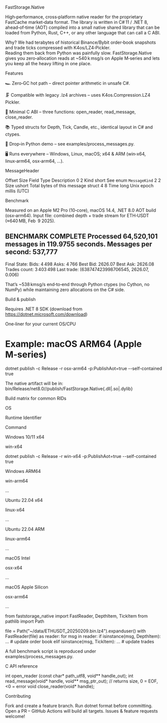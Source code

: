 FastStorage.Native

High‑performance, cross‑platform native reader for the proprietary FastCache market‑data format.  The library is written in C# 11 / .NET 8, 
ahead‑of‑time (AOT) compiled into a small native shared library that can be loaded from Python, Rust, C++, or any other language that can call a C ABI.

Why? We had terabytes of historical Binance/Bybit order‑book snapshots and trade ticks compressed with K4os/LZ4‑Pickler.  
Reading them back from Python was painfully slow.  FastStorage.Native gives you zero‑allocation reads at ~540 k msg/s on Apple M‑series and lets you keep all the heavy lifting in one place.


Features

🏎 Zero‑GC hot path – direct pointer arithmetic in unsafe C#.

🗜 Compatible with legacy .lz4 archives – uses K4os.Compression.LZ4 Pickler.

🔌 Minimal C ABI – three functions: open_reader, read_message, close_reader.

📚 Typed structs for Depth, Tick, Candle, etc., identical layout in C# and ctypes.

🐍 Drop‑in Python demo – see examples/process_messages.py.

🖥 Runs everywhere – Windows, Linux, macOS; x64 & ARM (win‑x64, linux‑arm64, osx‑arm64, …).


MessageHeader

Offset Size Field           Type            Description
0      2    Kind            short           See enum `MessageKind`
2      2    Size            ushort          Total bytes of this message struct
4      8    Time            long            Unix epoch millis (UTC)

Benchmark

Measured on an Apple M2 Pro (10‑core), macOS 14.4, .NET 8.0 AOT build (osx‑arm64).  Input file: combined depth + trade stream for ETH‑USDT (≈640 MB, Feb  9 2025).

BENCHMARK COMPLETE
Processed 64,520,101 messages in 119.9755 seconds.
Messages per second: 537,777
--------------------------------------------------
Final State:
Bids: 4 498   Asks: 4 766   Best Bid: 2626.07    Best Ask: 2626.08   
Trades count: 3 403 498
Last trade: (638747423998706545, 2626.07, 0.006)

That’s ~538 kmsg/s end‑to‑end through Python ctypes (no Cython, no NumPy) while maintaining zero allocations on the C# side.

Build & publish

Requires .NET 8 SDK (download from https://dotnet.microsoft.com/download)

One‑liner for your current OS/CPU

# Example: macOS ARM64 (Apple M‑series)
dotnet publish -c Release -r osx-arm64 -p:PublishAot=true --self-contained true

The native artifact will be in:
bin/Release/net8.0/<RID>/publish/FastStorage.Native{.dll|.so|.dylib}

Build matrix for common RIDs

OS

Runtime Identifier

Command

Windows 10/11 x64

win-x64

dotnet publish -c Release -r win-x64  -p:PublishAot=true --self-contained true

Windows ARM64

win-arm64

…

Ubuntu 22.04 x64

linux-x64

…

Ubuntu 22.04 ARM

linux-arm64

…

macOS Intel

osx-x64

…

macOS Apple Silicon

osx-arm64

…


from faststorage_native import FastReader, DepthItem, TickItem
from pathlib import Path

file = Path("~/data/ETHUSDT_20250209.bin.lz4").expanduser()
with FastReader(file) as reader:
    for msg in reader:
        if isinstance(msg, DepthItem):
            ...  # update order book
        elif isinstance(msg, TickItem):
            ...  # update trades

A full benchmark script is reproduced under examples/process_messages.py.

C API reference

int  open_reader (const char* path_utf8, void** handle_out);
int  read_message(void* handle, void** msg_ptr_out);   // returns size, 0 = EOF, <0 = error
void close_reader(void* handle);



Contributing

Fork and create a feature branch.
Run dotnet format before committing.
Open a PR – GitHub Actions will build all targets.
Issues & feature requests welcome!
